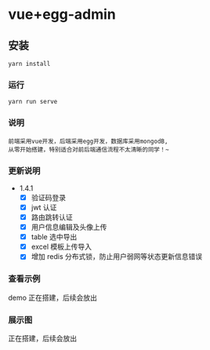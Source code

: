 # vue+egg-admin

## 安装

```
yarn install
```

### 运行

```
yarn run serve
```

### 说明

```
前端采用vue开发，后端采用egg开发，数据库采用mongodB,
从零开始搭建，特别适合对前后端通信流程不太清晰的同学！~

```

### 更新说明

- 1.4.1
  - [x] 验证码登录
  - [x] jwt 认证
  - [x] 路由跳转认证
  - [x] 用户信息编辑及头像上传
  - [x] table 选中导出
  - [x] excel 模板上传导入
  - [x] 增加 redis 分布式锁，防止用户弱网等状态更新信息错误

### 查看示例

demo 正在搭建，后续会放出

### 展示图

正在搭建，后续会放出
